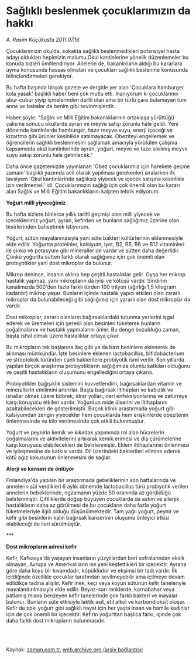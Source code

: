 # Sağlıklı beslenmek çocuklarımızın da hakkı

*A. Rasim Küçükusta 2011.07.16*

<td class="columnist-detail">
<p>Çocuklarımızın okulda, sokakta sağlıklı beslenmedikleri potansiyel  hasta adayı oldukları hepimizin malumu.Okul kantinlerine yönelik düzenlemeler bu konuda bizleri ümitlendiriyor. Ailelerin de, bakanlıkların aldığı bu kararlara uyma konusunda hassas olmaları ve çocukları sağlıklı beslenme konusunda bilinçlendirmeleri gerekiyor.</p>
<p>
<div id="haberMetinDiv">
<p>Bu hafta başında birçok gazete ve dergide yer alan 'Çocuklara hamburger kola yasak' başlıklı haber beni çok mutlu etti. İnanıyorum ki çocuklarının abur-cubur yiyip içmelerinden dertli olan ama bir türlü çare bulamayan tüm anne ve babalar da benim gibi sevinmişlerdir.
<p>Haber şöyle: "Sağlık ve Milli Eğitim bakanlıklarının ortaklaşa yürüttüğü çalışma sonucu okullarda ayran ve meyve satışı zorunlu hâle geldi. Yeni dönemde kantinlerde hamburger, hazır meyve suyu, enerji içeceği ve kızartma gibi ürünler kesinlikle satılmayacak. Obeziteyi engellemek ve öğrencilerin sağlıklı beslenmesini sağlamak amacıyla yürütülen çalışma kapsamında okul kantinlerinde ayran, yoğurt, meyve ve taze sıkılmış meyve suyu satışı zorunlu hale getirilecek."
<p>Daha önce gazetemizde yayınlanan 'Obez çocuklarımız için harekete geçme zamanı' başlıklı yazımda acil olarak yapılması gerekenleri sıralarken ilk tavsiyem 'Okul kantinlerinde sağlıksız yiyecek ve içecek satışına kesinlikle izin verilmemeli' idi. Çocuklarımızın sağlığı için çok önemli olan bu kararı alan Sağlık ve Milli Eğitim bakanlıklarını kalpten tebrik ediyorum.
<p><b>Yoğurt milli yiyeceğimiz</b>
<p>Bu hafta sizlere binlerce yıllık tarihî geçmişi olan milli yiyecek ve içeceklerimiz yoğurt, ayran, kefirden ve bunların sağlığımız üzerine olan tesirlerinden bahsetmek istiyorum.
<p>Yoğurt, sütün mayalanmasıyla yani süte bakteri kültürlerinin eklenmesiyle elde edilir. Yoğurtta proteinler, kalsiyum, iyot, B2, B5, B6 ve B12 vitaminleri ile çinko ve potasyum gibi mineraller de vardır ve sütten daha değerlidir. Çünkü yoğurtta sütten farklı olarak sağlığımız için çok önemli olan probiyotikler yani dost mikroplar da bulunur. 
<p>Mikrop denince, insanın aklına hep çeşitli hastalıklar gelir. Oysa her mikrop hastalık yapmaz, yani mikropların da iyisi ve kötüsü vardır. Sindirim kanalımızda 500'den fazla farklı türden 100 trilyon (ağırlığı 1,5 kilogram kadardır) mikrop yaşar. Bunların içinde hastalık yapıcı etkileri olan zararlı mikroplar da bulunabileceği gibi sağlığımız için yararlı olan dost mikroplar da vardır. 
<p>Dost mikroplar, zararlı olanların bağırsaklardaki tutunma yerlerini işgal ederek ve üremeleri için gerekli olan besinleri tüketerek bunların çoğalmalarını ve hastalık yapmalarını önler. Bu denge bozulduğu zaman, başta ishal olmak üzere hastalıklar ortaya çıkar. 
<p>Bu mikropların tek başlarına ilaç gibi ya da bazı besinlere eklenerek de alınması mümkündür. İşte besinlere eklenen lactobacillus, bifidobacterium ve streptokok türünden canlı bakterilere probiyotik ismi verilir. Son yıllarda yapılan birçok araştırma probiyotiklerin sağlığımıza olumlu katkıları olduğunu ve çeşitli hastalıkların oluşumunu engellediğini ortaya çıkardı.
<p>Probiyotikler bağışıklık sistemini kuvvetlendirir, bağırsaklardan vitamin ve minerallerin emilimini artırırlar. Başta bağırsak iltihapları ve kabızlık ve ishaller olmak üzere böbrek, idrar yolları, deri enfeksiyonlarına ve zatürreye karşı koruyucu etkileri vardır. Yoğurdun mide ülserini ve iltihaplarını azaltabilecekleri de gösterilmiştir. Birçok klinik araştırmada yoğurt gibi kalsiyumdan zengin yiyecekler hem çocuklarda hem erişkinlerde obezitenin önlenmesinde ve kilo verilmesinde çok etkili bulunmuştur.
<p>Yoğurt ve peynirin kemik ve kıkırdak yapımında rol alan hücrelerin çoğalmalarını ve aktivitelerini artırarak kemik erimesi ve diş çürümelerine karşı koruyucu olabilecekleri de belirlenmiştir. Eklem iltihaplarının önlenmesi ve iyileşmesine de katkısı vardır. Dil üzerindeki bakterileri elimine ederek kötü ağız kokusunun önlenmesini de sağlar.
<p><b>Alerji ve kanseri de önlüyor</b>
<p>Finlandiya'da yapılan bir araştırmada gebeliklerinin son haftalarında ve annelerin süt verdikleri 6 aylık dönemde lactobacillus türü probiyotik verilen annelerin bebeklerinde, egzamanın yüzde 50 oranında az görüldüğü belirlenmiştir. Çiftliklerde doğup büyüyen çocuklarda da astım ve allerjik hastalıkların daha az görülmesi de bu çocukların daha fazla yoğurt tüketmeleriyle ilgili olduğu düşünülmektedir. Tam yağlı yoğurt, peynir ve kefir gibi besinlerin kalın bağırsak kanserinin oluşumu önleyici etkisi olabileceği de ileri sürülmüştür.
<p>***
<p><b>Dost mikropların adresi kefir</b>
<p>Kefir, Kafkasya'da yaşayan insanların yüzyıllardan beri sofralarından eksik olmayan, Avrupa ve Amerikalıların ise yeni keşfettikleri bir içecektir. Ayrana göre daha koyu bir kıvamdadır, köpüklüdür ve ekşimsi bir tadı vardır. İlk içildiğinde özellikle çocuklar tarafından sevilmeyebilir ama içilmeye devam edildikçe tadına alışılır. Kefir inek, keçi veya koyun sütünün kefir taneleriyle mayalandırılmasıyla elde edilir. Beyaz-sarı renklerde, karnabahar veya patlamış mısıra benzeyen kefir tanelerinde çok farklı bakteri ve mayalar bulunur. Bunların süte etkisiyle laktik asit, etil alkol ve karbondioksit oluşur. Kefir de tıpkı yoğurt gibi sağlıklı hayat için her yaşta insan ve hamile kadınlar için de çok önemli bir içecektir. Kefirin yoğurttan başlıca farkı, içinde çok daha farklı dost mikropların bulunmasıdır.</p></p></p></p></p></p></p></p></p></p></p></p></p></p></p></p></div>
</p>


<p><br>
		 </br></p></td>

Kaynak: [zaman.com.tr](http://zaman.com.tr/yazar.do?yazino=1158561), [web.archive.org (arşiv bağlantısı)](http://web.archive.org/web/20110719160116/http://zaman.com.tr:80/yazar.do?yazino=1158561)
